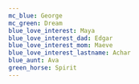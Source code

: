 ```yaml
---
mc_blue: George
mc_green: Dream
blue_love_interest: Maya
blue_love_interest_dad: Edgar
blue_love_interest_mom: Maeve
blue_love_interest_lastname: Achar
blue_aunt: Ava
green_horse: Spirit
---
```


